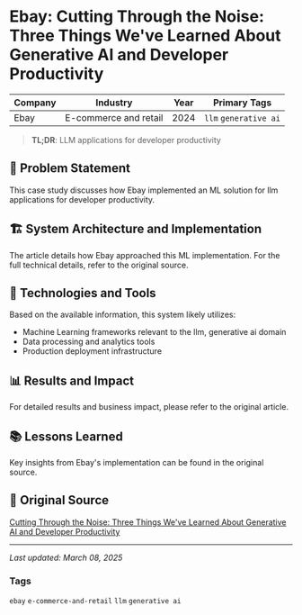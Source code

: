 # Ebay: Cutting Through the Noise: Three Things We've Learned About Generative AI and Developer Productivity

| Company | Industry | Year | Primary Tags | 
|---------|----------|------|--------------|
| Ebay | E-commerce and retail | 2024 | `llm` `generative ai` |

> **TL;DR**: LLM applications for developer productivity

## 📝 Problem Statement

This case study discusses how Ebay implemented an ML solution for llm applications for developer productivity.

## 🏗️ System Architecture and Implementation

The article details how Ebay approached this ML implementation. For the full technical details, refer to the original source.

## 🔧 Technologies and Tools

Based on the available information, this system likely utilizes:

- Machine Learning frameworks relevant to the llm, generative ai domain
- Data processing and analytics tools
- Production deployment infrastructure

## 📊 Results and Impact

For detailed results and business impact, please refer to the original article.

## 📚 Lessons Learned

Key insights from Ebay's implementation can be found in the original source.

## 🔗 Original Source

[Cutting Through the Noise: Three Things We've Learned About Generative AI and Developer Productivity](https://innovation.ebayinc.com/tech/features/cutting-through-the-noise-three-things-weve-learned-about-generative-ai-and-developer-productivity/)

---

*Last updated: March 08, 2025*

### Tags

`ebay` `e-commerce-and-retail` `llm` `generative ai`
